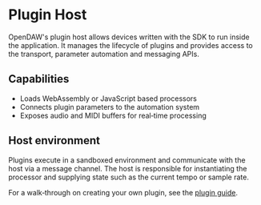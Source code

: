 # Plugin Host

OpenDAW's plugin host allows devices written with the SDK to run inside the
application. It manages the lifecycle of plugins and provides access to the
transport, parameter automation and messaging APIs.

## Capabilities

- Loads WebAssembly or JavaScript based processors
- Connects plugin parameters to the automation system
- Exposes audio and MIDI buffers for real‑time processing

## Host environment

Plugins execute in a sandboxed environment and communicate with the host via
a message channel. The host is responsible for instantiating the processor and
supplying state such as the current tempo or sample rate.

For a walk‑through on creating your own plugin, see the
[plugin guide](./plugin-guide.md).
